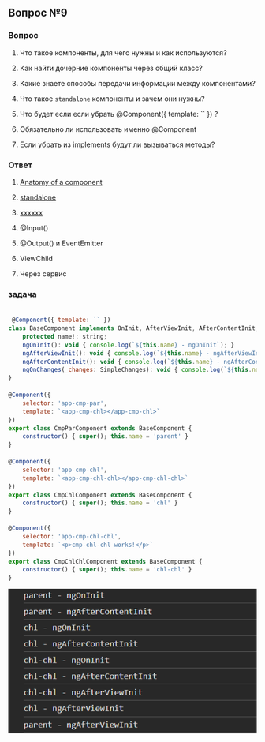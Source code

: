 ## Вопрос №9

### Вопрос 

1) Что такое компоненты, для чего нужны и как используются?
2) Как найти дочерние компоненты через общий класс?
3) Какие знаете способы передачи информации между компонентами?
4) Что такое `standalone` компоненты и зачем они нужны?

1) Что будет если если убрать @Component({ template: `` }) ?
2) Обязательно ли использовать именно @Component
3) Если убрать из implements будут ли вызываться методы?

### Ответ

1) [Anatomy of a component](https://angular.dev/guide/components)
2) [standalone](https://angular.dev/guide/components/importing)
3) [xxxxxx](xxxxxxx)

1) @Input()
2) @Output() и EventEmitter
3) ViewChild
4) Через сервис

### задача

```javascript

 @Component({ template: `` })
class BaseComponent implements OnInit, AfterViewInit, AfterContentInit, OnChanges {
    protected name!: string;
    ngOnInit(): void { console.log(`${this.name} - ngOnInit`); }
    ngAfterViewInit(): void { console.log(`${this.name} - ngAfterViewInit`); }
    ngAfterContentInit(): void { console.log(`${this.name} - ngAfterContentInit`); }
    ngOnChanges(_changes: SimpleChanges): void { console.log(`${this.name} - ngOnChanges`); }
}
 
@Component({
    selector: 'app-cmp-par',
    template: `<app-cmp-chl></app-cmp-chl>`
})
export class CmpParComponent extends BaseComponent {
    constructor() { super(); this.name = 'parent' }
}

@Component({
    selector: 'app-cmp-chl',
    template: `<app-cmp-chl-chl></app-cmp-chl-chl>`
})
export class CmpChlComponent extends BaseComponent {
    constructor() { super(); this.name = 'chl' }
}

@Component({
    selector: 'app-cmp-chl-chl',
    template: `<p>cmp-chl-chl works!</p>`
})
export class CmpChlChlComponent extends BaseComponent {
    constructor() { super(); this.name = 'chl-chl' }
}

```

![alt text](image-4.png)